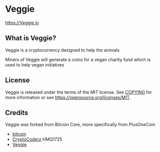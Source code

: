 Veggie
============

https://Veggie.io

What is Veggie?
---------------------

Veggie is a cryptocurrency designed to help the animals

Miners of Veggie will generate a coins for a vegan charity fund which is used to help vegan initiatives

License
-------

Veggie is released under the terms of the MIT license. See [COPYING](COPYING) for more
information or see https://opensource.org/licenses/MIT.

Credits
-------

Veggie was forked from Bitcoin Core, more specifically from PlusOneCoin
* [bitcoin](https://github.com/bitcoin/bitcoin)
* [CryptoCoderz](https://github.com/CryptoCoderz/Espers.git) HMQ1725
* [Veggie](https://github.com/Oskii/Veggie)
